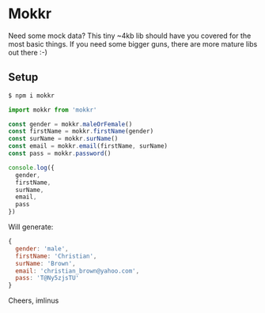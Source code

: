 # Mokkr

Need some mock data?
This tiny ~4kb lib should have you covered for the most basic things.
If you need some bigger guns, there are more mature libs out there :-)

## Setup
```sh
$ npm i mokkr
```


```js
import mokkr from 'mokkr'

const gender = mokkr.maleOrFemale()
const firstName = mokkr.firstName(gender)
const surName = mokkr.surName()
const email = mokkr.email(firstName, surName)
const pass = mokkr.password()

console.log({
  gender,
  firstName,
  surName,
  email,
  pass
})
```

Will generate:
```js
{
  gender: 'male',
  firstName: 'Christian',
  surName: 'Brown',
  email: 'christian_brown@yahoo.com',
  pass: 'T@Ny5zjsTU'
}
```

Cheers,
imlinus
